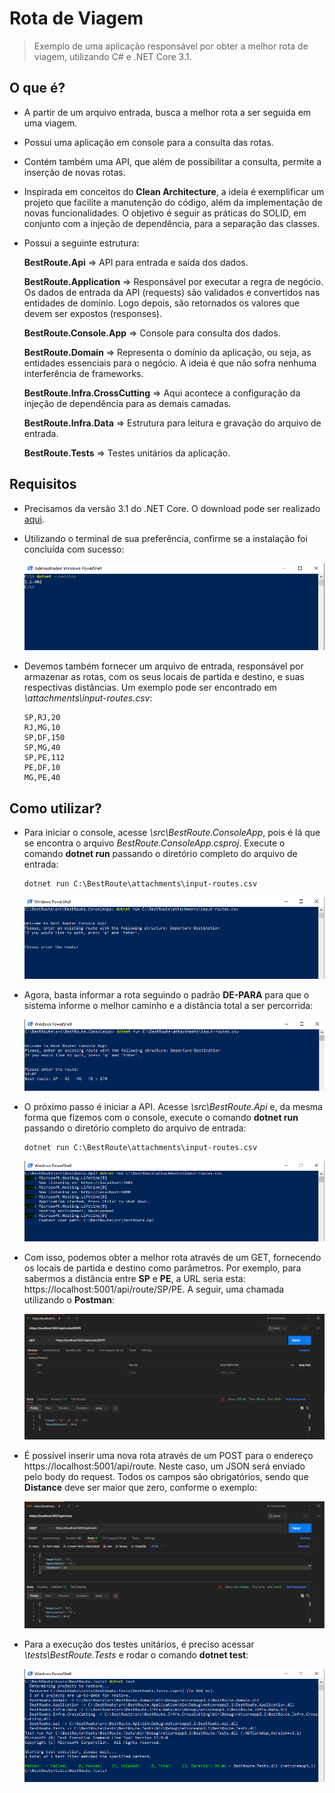 # Rota de Viagem

> Exemplo de uma aplicação responsável por obter a melhor rota de viagem, utilizando C# e .NET Core 3.1.

## O que é?

- A partir de um arquivo entrada, busca a melhor rota a ser seguida em uma viagem.

- Possui uma aplicação em console para a consulta das rotas.

- Contém também uma API, que além de possibilitar a consulta, permite a inserção de novas rotas.

- Inspirada em conceitos do **Clean Architecture**, a ideia é exemplificar um projeto que facilite a manutenção do código, além da implementação de novas funcionalidades. O objetivo é seguir as práticas do SOLID, em conjunto com a injeção de dependência, para a separação das classes.

- Possui a seguinte estrutura:

    **BestRoute.Api** => API para entrada e saída dos dados.    

    **BestRoute.Application** => Responsável por executar a regra de negócio. Os dados de entrada da API (requests) são validados e convertidos nas entidades de domínio. Logo depois, são retornados os valores que devem ser expostos (responses).

    **BestRoute.Console.App** => Console para consulta dos dados.
	
	**BestRoute.Domain** => Representa o domínio da aplicação, ou seja, as entidades essenciais para o negócio. A ideia é que não sofra nenhuma interferência de frameworks.
	
	**BestRoute.Infra.CrossCutting** => Aqui acontece a configuração da injeção de dependência para as demais camadas.

    **BestRoute.Infra.Data** => Estrutura para leitura e gravação do arquivo de entrada.

    **BestRoute.Tests** => Testes unitários da aplicação.

## Requisitos

- Precisamos da versão 3.1 do .NET Core. O download pode ser realizado [aqui](https://dotnet.microsoft.com/download/dotnet/3.1).

- Utilizando o terminal de sua preferência, confirme se a instalação foi concluída com sucesso:

    ![dotnet-version](attachments/dotnet-version.png)

- Devemos também fornecer um arquivo de entrada, responsável por armazenar as rotas, com os seus locais de partida e destino, e suas respectivas distâncias. Um exemplo pode ser encontrado em *\attachments\input-routes.csv*:

    ```
    SP,RJ,20
    RJ,MG,10
    SP,DF,150
    SP,MG,40
    SP,PE,112
    PE,DF,10
    MG,PE,40
    ```
## Como utilizar?

- Para iniciar o console, acesse *\src\BestRoute.ConsoleApp*, pois é lá que se encontra o arquivo *BestRoute.ConsoleApp.csproj*. Execute o comando **dotnet run** passando o diretório completo do arquivo de entrada:

    ```
    dotnet run C:\BestRoute\attachments\input-routes.csv
    ```

    ![dotnet-run-console](attachments/dotnet-run-console.png)

- Agora, basta informar a rota seguindo o padrão **DE-PARA** para que o sistema informe o melhor caminho e a distância total a ser percorrida:

    ![console-route-parameter](attachments/console-route-parameter.png)

- O próximo passo é iniciar a API. Acesse *\src\BestRoute.Api* e, da mesma forma que fizemos com o console, execute o comando **dotnet run** passando o diretório completo do arquivo de entrada:

    ```
    dotnet run C:\BestRoute\attachments\input-routes.csv
    ```

    ![dotnet-run-api](attachments/dotnet-run-api.png)

- Com isso, podemos obter a melhor rota através de um GET, fornecendo os locais de partida e destino como parâmetros. Por exemplo, para sabermos a distância entre **SP** e **PE**, a URL seria esta: https://localhost:5001/api/route/SP/PE. A seguir, uma chamada utilizando o **Postman**:

    ![get-postman](attachments/get-postman.png)

- É possível inserir uma nova rota através de um POST para o endereço https://localhost:5001/api/route. Neste caso, um JSON será enviado pelo body do request. Todos os campos são obrigatórios, sendo que **Distance** deve ser maior que zero, conforme o exemplo:

    ![post-postman](attachments/post-postman.png)

- Para a execução dos testes unitários, é preciso acessar *\tests\BestRoute.Tests* e rodar o comando **dotnet test**:

    ![dotnet-test](attachments/dotnet-test.png)